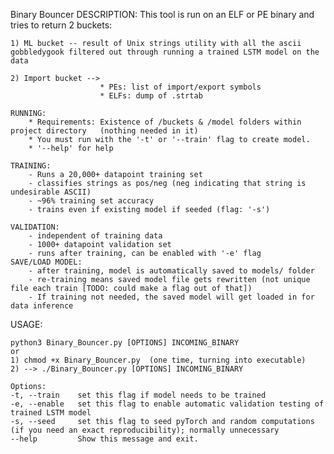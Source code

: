 Binary Bouncer DESCRIPTION:
This tool is run on an ELF or PE binary and tries to return 2 buckets:

    1) ML bucket -- result of Unix strings utility with all the ascii gobbledygook filtered out through running a trained LSTM model on the data
    
    2) Import bucket -->
                        * PEs: list of import/export symbols
                        * ELFs: dump of .strtab

    RUNNING:
        * Requirements: Existence of /buckets & /model folders within project directory   (nothing needed in it)
        * You must run with the '-t' or '--train' flag to create model.
        * '--help' for help

    TRAINING: 
        - Runs a 20,000+ datapoint training set 
        - classifies strings as pos/neg (neg indicating that string is undesirable ASCII)
        - ~96% training set accuracy
        - trains even if existing model if seeded (flag: '-s')

    VALIDATION:
        - independent of training data
        - 1000+ datapoint validation set
        - runs after training, can be enabled with '-e' flag
    SAVE/LOAD MODEL:
        - after training, model is automatically saved to models/ folder
        - re-training means saved model file gets rewritten (not unique file each train [TODO: could make a flag out of that])
        - If training not needed, the saved model will get loaded in for data inference

USAGE: 
    
    python3 Binary_Bouncer.py [OPTIONS] INCOMING_BINARY
    or
    1) chmod +x Binary_Bouncer.py  (one time, turning into executable)
    2) --> ./Binary_Bouncer.py [OPTIONS] INCOMING_BINARY

    Options:
    -t, --train    set this flag if model needs to be trained
    -e, --enable   set this flag to enable automatic validation testing of trained LSTM model
    -s, --seed     set this flag to seed pyTorch and random computations (if you need an exact reproducibility); normally unnecessary
    --help         Show this message and exit.

